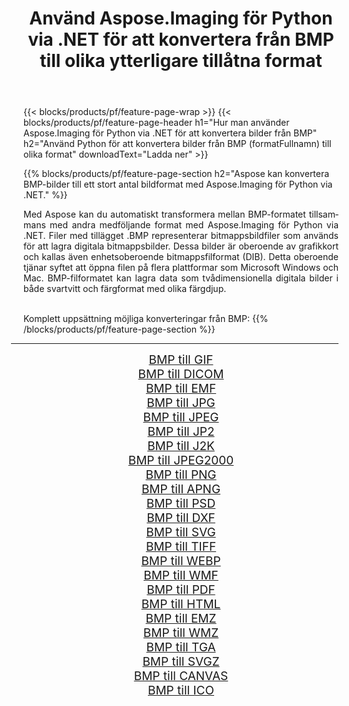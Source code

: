 ﻿---
title: Använd Aspose.Imaging för Python via .NET för att konvertera från BMP till olika ytterligare tillåtna format 
weight: 3920
url: /sv/python-net/conversion/from/bmp 
lang: sv
langdirlevel: 2
locales: zh-hans,ja,it,ru,de,es,fr,nl,id,lt,pl,pt,vi,tr,ko,zh-hant,ar,hi,th,sv,cs,uk,he
description: Du kan snabbt omvandla från BMP(Bitmap bild) till olika format med Aspose.Imaging för Python via .NET.
---

{{< blocks/products/pf/feature-page-wrap >}}
{{< blocks/products/pf/feature-page-header h1="Hur man använder Aspose.Imaging för Python via .NET för att konvertera bilder från BMP" h2="Använd Python för att konvertera bilder från BMP (formatFullnamn) till olika format" downloadText="Ladda ner" >}}


{{% blocks/products/pf/feature-page-section  h2="Aspose kan konvertera BMP-bilder till ett stort antal bildformat med Aspose.Imaging för Python via .NET." %}}
<p align=justify>Med Aspose kan du automatiskt transformera mellan BMP-formatet tillsammans med andra medföljande format med Aspose.Imaging för Python via .NET. Filer med tillägget .BMP representerar bitmappsbildfiler som används för att lagra digitala bitmappsbilder. Dessa bilder är oberoende av grafikkort och kallas även enhetsoberoende bitmappsfilformat (DIB). Detta oberoende tjänar syftet att öppna filen på flera plattformar som Microsoft Windows och Mac. BMP-filformatet kan lagra data som tvådimensionella digitala bilder i både svartvitt och färgformat med olika färgdjup.</p>
<br/>
Komplett uppsättning möjliga konverteringar från BMP:
{{% /blocks/products/pf/feature-page-section %}}
<div class="container-fluid productfamilypage bg-gray">
    <div class="convertypes bg-gray agp-content section">
        <div class="container">
		<hr style="margin-left:-20px;"/>
		<div class="row other-converters" style="gap: 10px;font-size: 19px;text-align:center;">
		    <div class='col-md-2 other-converter remove-lp remove-rp'><a href="/imaging/sv/python-net/conversion/bmp-to-gif" style="padding:15px;">BMP till GIF</a></div><div class='col-md-2 other-converter remove-lp remove-rp'><a href="/imaging/sv/python-net/conversion/bmp-to-dicom" style="padding:15px;">BMP till DICOM</a></div><div class='col-md-2 other-converter remove-lp remove-rp'><a href="/imaging/sv/python-net/conversion/bmp-to-emf" style="padding:15px;">BMP till EMF</a></div><div class='col-md-2 other-converter remove-lp remove-rp'><a href="/imaging/sv/python-net/conversion/bmp-to-jpg" style="padding:15px;">BMP till JPG</a></div><div class='col-md-2 other-converter remove-lp remove-rp'><a href="/imaging/sv/python-net/conversion/bmp-to-jpeg" style="padding:15px;">BMP till JPEG</a></div><div class='col-md-2 other-converter remove-lp remove-rp'><a href="/imaging/sv/python-net/conversion/bmp-to-jp2" style="padding:15px;">BMP till JP2</a></div><div class='col-md-2 other-converter remove-lp remove-rp'><a href="/imaging/sv/python-net/conversion/bmp-to-j2k" style="padding:15px;">BMP till J2K</a></div><div class='col-md-2 other-converter remove-lp remove-rp'><a href="/imaging/sv/python-net/conversion/bmp-to-jpeg2000" style="padding:15px;">BMP till JPEG2000</a></div><div class='col-md-2 other-converter remove-lp remove-rp'><a href="/imaging/sv/python-net/conversion/bmp-to-png" style="padding:15px;">BMP till PNG</a></div><div class='col-md-2 other-converter remove-lp remove-rp'><a href="/imaging/sv/python-net/conversion/bmp-to-apng" style="padding:15px;">BMP till APNG</a></div><div class='col-md-2 other-converter remove-lp remove-rp'><a href="/imaging/sv/python-net/conversion/bmp-to-psd" style="padding:15px;">BMP till PSD</a></div><div class='col-md-2 other-converter remove-lp remove-rp'><a href="/imaging/sv/python-net/conversion/bmp-to-dxf" style="padding:15px;">BMP till DXF</a></div><div class='col-md-2 other-converter remove-lp remove-rp'><a href="/imaging/sv/python-net/conversion/bmp-to-svg" style="padding:15px;">BMP till SVG</a></div><div class='col-md-2 other-converter remove-lp remove-rp'><a href="/imaging/sv/python-net/conversion/bmp-to-tiff" style="padding:15px;">BMP till TIFF</a></div><div class='col-md-2 other-converter remove-lp remove-rp'><a href="/imaging/sv/python-net/conversion/bmp-to-webp" style="padding:15px;">BMP till WEBP</a></div><div class='col-md-2 other-converter remove-lp remove-rp'><a href="/imaging/sv/python-net/conversion/bmp-to-wmf" style="padding:15px;">BMP till WMF</a></div><div class='col-md-2 other-converter remove-lp remove-rp'><a href="/imaging/sv/python-net/conversion/bmp-to-pdf" style="padding:15px;">BMP till PDF</a></div><div class='col-md-2 other-converter remove-lp remove-rp'><a href="/imaging/sv/python-net/conversion/bmp-to-html" style="padding:15px;">BMP till HTML</a></div><div class='col-md-2 other-converter remove-lp remove-rp'><a href="/imaging/sv/python-net/conversion/bmp-to-emz" style="padding:15px;">BMP till EMZ</a></div><div class='col-md-2 other-converter remove-lp remove-rp'><a href="/imaging/sv/python-net/conversion/bmp-to-wmz" style="padding:15px;">BMP till WMZ</a></div><div class='col-md-2 other-converter remove-lp remove-rp'><a href="/imaging/sv/python-net/conversion/bmp-to-tga" style="padding:15px;">BMP till TGA</a></div><div class='col-md-2 other-converter remove-lp remove-rp'><a href="/imaging/sv/python-net/conversion/bmp-to-svgz" style="padding:15px;">BMP till SVGZ</a></div><div class='col-md-2 other-converter remove-lp remove-rp'><a href="/imaging/sv/python-net/conversion/bmp-to-canvas" style="padding:15px;">BMP till CANVAS</a></div><div class='col-md-2 other-converter remove-lp remove-rp'><a href="/imaging/sv/python-net/conversion/bmp-to-ico" style="padding:15px;">BMP till ICO</a></div>
                </div>
        </div>
    </div>
</div>
<br/>

